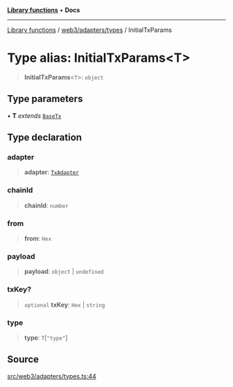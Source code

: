 [**Library functions**](../../../../README.md) • **Docs**

***

[Library functions](../../../../modules.md) / [web3/adapters/types](../README.md) / InitialTxParams

# Type alias: InitialTxParams\<T\>

> **InitialTxParams**\<`T`\>: `object`

## Type parameters

• **T** *extends* [`BaseTx`](BaseTx.md)

## Type declaration

### adapter

> **adapter**: [`TxAdapter`](../enumerations/TxAdapter.md)

### chainId

> **chainId**: `number`

### from

> **from**: `Hex`

### payload

> **payload**: `object` \| `undefined`

### txKey?

> `optional` **txKey**: `Hex` \| `string`

### type

> **type**: `T`\[`"type"`\]

## Source

[src/web3/adapters/types.ts:44](https://github.com/bgd-labs/fe-shared/blob/bcb81f075c57b42adfeb5f3e6c387d13f532f431/src/web3/adapters/types.ts#L44)
